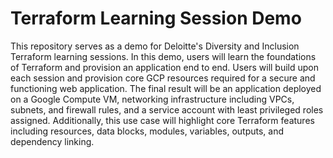 # Terraform Learning Session Demo
This repository serves as a demo for Deloitte's Diversity and Inclusion Terraform learning sessions. In this demo, users will learn the foundations of Terraform and provision an application end to end. Users will build upon each session and provision core GCP resources required for a secure and functioning web application. The final result will be an application deployed on a Google Compute VM, networking infrastructure including VPCs, subnets, and firewall rules, and a service account with least privileged roles assigned. Additionally, this use case will highlight core Terraform features including resources, data blocks, modules, variables, outputs, and dependency linking.
